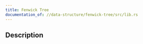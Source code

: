 ```yaml
---
title: Fenwick Tree
documentation_of: //data-structure/fenwick-tree/src/lib.rs
---
```


## Description
